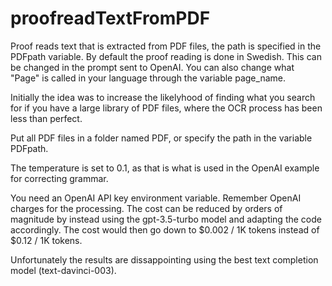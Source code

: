 # proofreadTextFromPDF
Proof reads text that is extracted from PDF files, the path is specified in the PDFpath variable. 
By default the proof reading is done in Swedish. This can be changed in the prompt sent to OpenAI.
You can also change what "Page" is called in your language through the variable page_name.

Initially the idea was to increase the likelyhood of finding what you search for if you have a 
large library of PDF files, where the OCR process has been less than perfect.

Put all PDF files in a folder named PDF, or specify the path in the variable PDFpath.

The temperature is set to 0.1, as that is what is used in the OpenAI example for correcting grammar.

You need an OpenAI API key environment variable. Remember OpenAI charges for the processing.
The cost can be reduced by orders of magnitude by instead using the gpt-3.5-turbo model
and adapting the code accordingly. The cost would then go down to $0.002 / 1K tokens
instead of 	$0.12 / 1K tokens.

Unfortunately the results are dissappointing using the best text completion model (text-davinci-003).